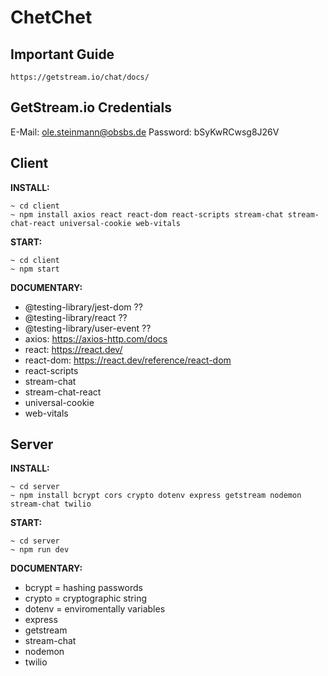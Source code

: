 
# ChetChet

## Important Guide

    https://getstream.io/chat/docs/

## GetStream.io Credentials

  E-Mail: ole.steinmann@obsbs.de
  Password: bSyKwRCwsg8J26V
  

## Client

  

**INSTALL:**

  

    ~ cd client
    ~ npm install axios react react-dom react-scripts stream-chat stream-chat-react universal-cookie web-vitals

  
  

**START:**

  

    ~ cd client
    ~ npm start

  

**DOCUMENTARY:**

  

 - @testing-library/jest-dom ?? 
 - @testing-library/react ??
 - @testing-library/user-event ?? 
 - axios: https://axios-http.com/docs
 - react: https://react.dev/
 - react-dom: https://react.dev/reference/react-dom
 - react-scripts
 - stream-chat 
 - stream-chat-react 
 - universal-cookie 
 - web-vitals

  

## Server

  

**INSTALL:**

  

    ~ cd server
    ~ npm install bcrypt cors crypto dotenv express getstream nodemon stream-chat twilio

  
  

**START:**

  

    ~ cd server
    ~ npm run dev

  

**DOCUMENTARY:**

  

 - bcrypt = hashing passwords 
 - crypto = cryptographic string 
 - dotenv = enviromentally variables 
 - express 
 - getstream 
 - stream-chat 
 - nodemon 
 - twilio

